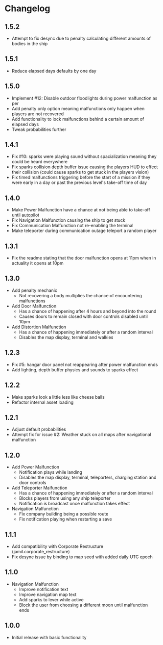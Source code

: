 
# Changelog #

## 1.5.2 ##

- Attempt to fix desync due to penalty calculating different amounts of bodies in the ship

## 1.5.1 ##

- Reduce elapsed days defaults by one day

## 1.5.0 ##

- Implement #12: Disable outdoor floodlights during power malfunction as per 
- Add penalty only option meaning malfunctions only happen when players are not recovered
- Add functionality to lock malfunctions behind a certain amount of elapsed days
- Tweak probabilities further

## 1.4.1 ##

- Fix #10: sparks were playing sound without spacialization meaning they could be heard everywhere
- Fix sparks collision depth buffer issue causing the players HUD to effect their collision (could cause sparks to get stuck in the players vision)
- Fix timed malfunctions triggering before the start of a mission if they were early in a day or past the previous level's take-off time of day

## 1.4.0 ##

- Make Power Malfunction have a chance at not being able to take-off until autopilot
- Fix Navigation Malfunction causing the ship to get stuck
- Fix Communication Malfunction not re-enabling the terminal
- Make teleporter during communication outage teleport a random player

## 1.3.1 ##

- Fix the readme stating that the door malfunction opens at 11pm when in actuality it opens at 10pm

## 1.3.0 ##

- Add penalty mechanic
    + Not recovering a body multiplies the chance of encountering malfunctions
- Add Door Malfunction
    + Has a chance of happening after 4 hours and beyond into the round
    + Causes doors to remain closed with door controls disabled until 10pm
- Add Distortion Malfunction
    + Has a chance of happening immediately or after a random interval
    + Disables the map display, terminal and walkies

## 1.2.3 ##

- Fix #5: hangar door panel not reappearing after power malfunction ends 
- Add lighting, depth buffer physics and sounds to sparks effect

## 1.2.2 ##

- Make sparks look a little less like cheese balls
- Refactor internal asset loading

## 1.2.1 ##

- Adjust default probabilities
- Attempt fix for issue #2: Weather stuck on all maps after navigational malfunction

## 1.2.0 ##

- Add Power Malfunction
    + Notification plays while landing
    + Disables the map display, terminal, teleporters, charging station and door controls
- Add Teleporter Malfunction
    + Has a chance of happening immediately or after a random interval
    + Blocks players from using any ship teleporter
    + Notification is broadcast once malfunction takes effect
- Navigation Malfunction
    + Fix company building being a possible route
    + Fix notification playing when restarting a save

## 1.1.1 ##

- Add compatibility with Corporate Restructure (jamil.corporate_restructure)
- Fix desync issue by binding to map seed with added daily UTC epoch

## 1.1.0 ##

- Navigation Malfunction
    + Improve notification text
    + Improve navigation map text
    + Add sparks to lever while active
    + Block the user from choosing a different moon until malfunction ends

## 1.0.0 ##

- Initial release with basic functionality